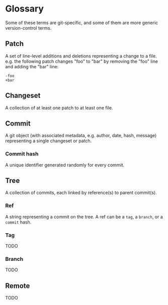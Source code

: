 # Glossary

Some of these terms are git-specific, and some of them are more generic
version-control terms.


## Patch

A set of line-level additions and deletions representing a change to a file.
e.g. the following patch changes "foo" to "bar" by removing the "foo" line and
adding the "bar" line:

```
-foo
+bar
```


## Changeset

A collection of at least one patch to at least one file.


## Commit

A git object (with associated metadata, e.g. author, date, hash, message)
representing a single changeset or patch.


### Commit hash

A unique identifier generated randomly for every commit.


## Tree

A collection of commits, each linked by reference(s) to parent commit(s).


### Ref

A string representing a commit on the tree. A ref can be a `tag`, a `branch`,
or a `commit` hash.


### Tag

TODO


### Branch

TODO


## Remote

TODO
